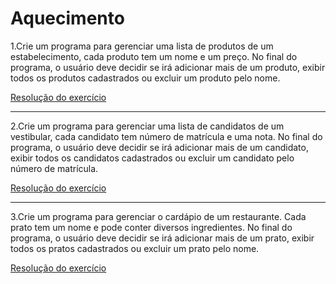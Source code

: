 # Aquecimento

1.Crie um programa para gerenciar uma lista de produtos de um estabelecimento, cada produto tem um nome e um preço. No final do programa, o usuário deve decidir se irá adicionar mais de um produto, exibir todos os produtos cadastrados ou excluir um produto pelo nome.

[Resolução do exercício](https://github.com/GuillaumeFalourd/java-exercices/tree/Feature/ResolucaoExercicioAquecimento01/src/POO1_AQUECIMENTO_EXERCICIO1)

* * *

2.Crie um programa para gerenciar uma lista de candidatos de um vestibular, cada candidato tem número de matrícula e uma nota. No final do programa, o usuário deve decidir se irá adicionar mais de um candidato, exibir todos os candidatos cadastrados ou excluir um candidato pelo número de matrícula.


[Resolução do exercício](https://github.com/vanessalb08/java-exercices/tree/feature/gerenciarCandidatos/src/GerenciadorCandidatosVestibular)

* * *


3.Crie um programa para gerenciar o cardápio de um restaurante. Cada prato tem um nome e pode conter diversos ingredientes. No final do programa, o usuário deve decidir se irá adicionar mais de um prato, exibir todos os pratos cadastrados ou excluir um prato pelo nome.

[Resolução do exercício](https://github.com/M4r1-D3v/java-exercices/tree/ExercicioTresAquecimento/src/Exercicio3Aquecimento)
